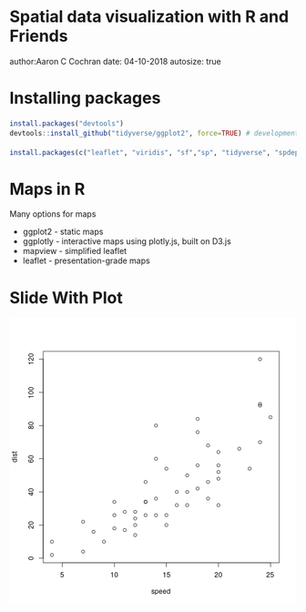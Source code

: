 Spatial data visualization with R and Friends
========================================================
author:Aaron C Cochran 
date: 04-10-2018
autosize: true

Installing packages
========================================================


```r
install.packages("devtools")
devtools::install_github("tidyverse/ggplot2", force=TRUE) # development version!

install.packages(c("leaflet", "viridis", "sf","sp", "tidyverse", "spdep", "rgdal"))
```


Maps in R
========================================================

Many options for maps
* ggplot2 - static maps
* ggplotly - interactive maps using plotly.js, built on D3.js
* mapview - simplified leaflet
* leaflet - presentation-grade maps


Slide With Plot
========================================================

![plot of chunk unnamed-chunk-2](spatial_slides-figure/unnamed-chunk-2-1.png)
